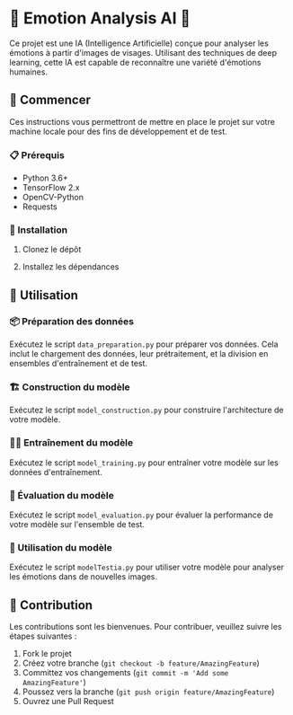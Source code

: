 # 🤖 Emotion Analysis AI 🌠

Ce projet est une IA (Intelligence Artificielle) conçue pour analyser les émotions à partir d'images de visages. Utilisant des techniques de deep learning, cette IA est capable de reconnaître une variété d'émotions humaines.

## 🚀 Commencer

Ces instructions vous permettront de mettre en place le projet sur votre machine locale pour des fins de développement et de test.

### 📋 Prérequis

- Python 3.6+
- TensorFlow 2.x
- OpenCV-Python
- Requests

### 🔧 Installation

1. Clonez le dépôt


2. Installez les dépendances


## 🎯 Utilisation

### 📦 Préparation des données

Exécutez le script `data_preparation.py` pour préparer vos données. Cela inclut le chargement des données, leur prétraitement, et la division en ensembles d'entraînement et de test.


### 🏗️ Construction du modèle

Exécutez le script `model_construction.py` pour construire l'architecture de votre modèle.


### 🏋️‍♂️ Entraînement du modèle

Exécutez le script `model_training.py` pour entraîner votre modèle sur les données d'entraînement.


### 🎯 Évaluation du modèle

Exécutez le script `model_evaluation.py` pour évaluer la performance de votre modèle sur l'ensemble de test.


### 🚀 Utilisation du modèle

Exécutez le script `modelTestia.py` pour utiliser votre modèle pour analyser les émotions dans de nouvelles images.


## 📝 Contribution

Les contributions sont les bienvenues. Pour contribuer, veuillez suivre les étapes suivantes :

1. Fork le projet
2. Créez votre branche (`git checkout -b feature/AmazingFeature`)
3. Committez vos changements (`git commit -m 'Add some AmazingFeature'`)
4. Poussez vers la branche (`git push origin feature/AmazingFeature`)
5. Ouvrez une Pull Request




